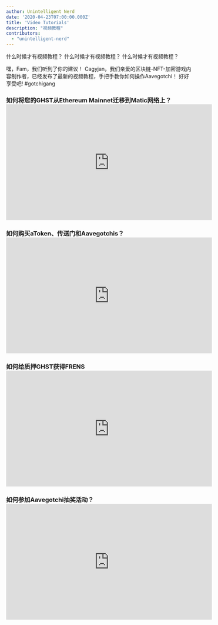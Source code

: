 ```yaml
---
author: Unintelligent Nerd
date: '2020-04-23T07:00:00.000Z'
title: 'Video Tutorials'
description: "视频教程"
contributors:
  - "unintelligent-nerd"
---
```


什么时候才有视频教程？ 什么时候才有视频教程？ 什么时候才有视频教程？

嘿，Fam，我们听到了你的建议！ Cagyjan，我们亲爱的区块链-NFT-加密游戏内容制作者，已经发布了最新的视频教程，手把手教你如何操作Aavegotchi！ 好好享受吧!  #gotchigang

### 如何将您的GHST从Ethereum Mainnet迁移到Matic网络上？ <iframe width="560" height="315" src="https://www.youtube.com/embed/7H22_refiQM" frameborder="0" allow="accelerometer; autoplay; clipboard-write; encrypted-media; gyroscope; picture-in-picture" allowfullscreen mark="crwd-mark"></iframe>

### 如何购买aToken、传送门和Aavegotchis？ <iframe width="560" height="315" src="https://www.youtube.com/embed/Un9BTNzNS7c" frameborder="0" allow="accelerometer; autoplay; clipboard-write; encrypted-media; gyroscope; picture-in-picture" allowfullscreen mark="crwd-mark"></iframe>

### 如何给质押GHST获得FRENS <iframe width="560" height="315" src="https://www.youtube.com/embed/ZIs06EqGE-U" frameborder="0" allow="accelerometer; autoplay; clipboard-write; encrypted-media; gyroscope; picture-in-picture" allowfullscreen mark="crwd-mark"></iframe>

### 如何参加Aavegotchi抽奖活动？ <iframe width="560" height="315" src="https://www.youtube.com/embed/gRfdL_0_ArA" frameborder="0" allow="accelerometer; autoplay; clipboard-write; encrypted-media; gyroscope; picture-in-picture" allowfullscreen mark="crwd-mark"></iframe>